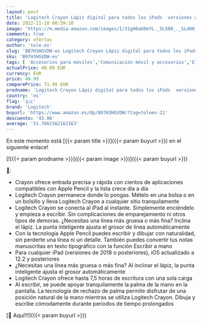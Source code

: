 ```yaml
---
layout: post
title: 'Logitech Crayon Lápiz digital para todos los iPads  versiones a partir de 2018  con tecnología Apple Pencil  diseño estabilizador y punta inteligente dinámica - Plata/Naranja'
date: 2022-11-18 00:39:10
image: 'https://m.media-amazon.com/images/I/31gH6aU0eYL._SL500_._SL400_.jpg'
comments: true
category: ofertas
author: 'tole.es'
slug: 'B07H3HGVDW-es Logitech Crayon Lápiz digital para todos los iPads...'
sku: 'B07H3HGVDW-es'
tags: [ 'Accesorios para móviles','Comunicación móvil y accesorios','Electrónica','Punteros para móviles','apple','logitech','🇪🇸', ]
actualPrice: 40.99 EUR
currency: EUR
price: 40.99
comparePrice: 71.99 EUR
prodname: 'Logitech Crayon Lápiz digital para todos los iPads  versiones a partir de 2018  con tecnología Apple Pencil  diseño estabilizador y punta inteligente dinámica - Plata/Naranja'
country: 'es'
flag: '🇪🇸'
brand: 'Logitech'
buyurl: 'https://www.amazon.es/dp/B07H3HGVDW/?tag=tolees-21'
descuento: '43.06'
average: '51.7662162162163'
---
```


En este momento está [{{< param title >}}]({{< param buyurl >}}) en el siguiente enlace!

[![{{< param prodname >}}]({{< param image >}})]({{< param buyurl >}})

🔎:

- Crayon ofrece entrada precisa y rápida con cientos de aplicaciones compatibles con Apple Pencil y la lista crece día a día
- Logitech Crayon permanece donde lo pongas. Mételo en una bolsa o en un bolsillo y lleva Logitech Crayon a cualquier sitio tranquilamente
- Logitech Crayon se conecta al iPad al instante. Simplemente enciéndelo y empieza a escribir. Sin complicaciones de emparejamiento ni otros tipos de demoras. ¿Necesitas una línea más gruesa o más fina? Inclina el lápiz. La punta inteligente ajusta el grosor de línea automáticamente
- Con la tecnología Apple Pencil puedes escribir y dibujar con naturalidad, sin perderte una línea ni un detalle. También puedes convertir tus notas manuscritas en texto tipográfico con la función Escribir a mano
- Para cualquier iPad (versiones de 2018 o posteriores), iOS actualizado a 12.2 y posteriores
- ¿Necesitas una línea más gruesa o más fina? Al inclinar el lápiz, la punta inteligente ajusta el grosor automáticamente
- Logitech Crayon ofrece hasta 7,5 horas de escritura con una sola carga
- Al escribir, se puede apoyar tranquilamente la palma de la mano en la pantalla. La tecnología de rechazo de palma permite disfrutar de una posición natural de la mano mientras se utiliza Logitech Crayon. Dibuja y escribe cómodamente durante periodos de tiempo prolongados

[🛒 Aquí!!!]({{< param buyurl >}})
